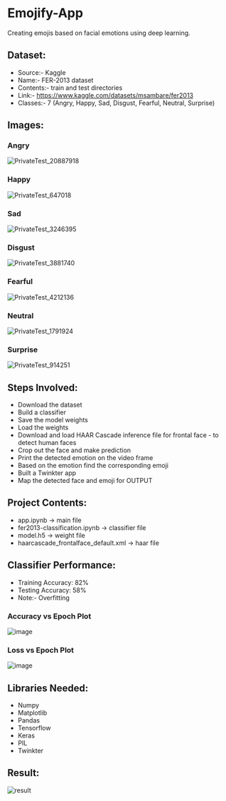 # Emojify-App
Creating emojis based on facial emotions using deep learning.

## Dataset:
* Source:- Kaggle 
* Name:- FER-2013 dataset
* Contents:- train and test directories
* Link:- https://www.kaggle.com/datasets/msambare/fer2013
* Classes:- 7 (Angry, Happy, Sad, Disgust, Fearful, Neutral, Surprise)

## Images:
### Angry
![PrivateTest_20887918](https://user-images.githubusercontent.com/106440078/211151893-b050e0f3-e244-4649-953a-c77ed32c0f80.jpg)

### Happy
![PrivateTest_647018](https://user-images.githubusercontent.com/106440078/211151904-2922f521-0cdf-4c9d-b2a6-f9bce15a45bf.jpg)

### Sad
![PrivateTest_3246395](https://user-images.githubusercontent.com/106440078/211151922-ddbc76a7-705c-4f70-849b-6df4defdb9fc.jpg)

### Disgust
![PrivateTest_3881740](https://user-images.githubusercontent.com/106440078/211151939-1133b239-eef9-426b-b56f-6c197fa56fab.jpg)

### Fearful
![PrivateTest_4212136](https://user-images.githubusercontent.com/106440078/211151957-7affbb8a-d76d-49ab-9dfc-2c9db96b9a80.jpg)

### Neutral
![PrivateTest_1791924](https://user-images.githubusercontent.com/106440078/211151965-155ec01c-f84e-44dc-a1f2-b7944b90cfbc.jpg)

### Surprise
![PrivateTest_914251](https://user-images.githubusercontent.com/106440078/211151973-9501cc5f-90ac-4fc5-945d-4d7f11b05d24.jpg)

## Steps Involved:
* Download the dataset
* Build a classifier
* Save the model weights
* Load the weights
* Download and load HAAR Cascade inference file for frontal face - to detect human faces
* Crop out the face and make prediction 
* Print the detected emotion on the video frame
* Based on the emotion find the corresponding emoji
* Built a Twinkter app
* Map the detected face and emoji for OUTPUT

## Project Contents:
* app.ipynb -> main file
* fer2013-classification.ipynb -> classifier file
* model.h5 -> weight file
* haarcascade_frontalface_default.xml -> haar file

## Classifier Performance:
* Training Accuracy: 82%
* Testing Accuracy: 58%
* Note:- Overfitting
### Accuracy vs Epoch Plot
![image](https://user-images.githubusercontent.com/106440078/211152254-779b3705-f38a-47c0-9993-10e1a6bfbe94.png)
### Loss vs Epoch Plot
![image](https://user-images.githubusercontent.com/106440078/211152273-23ff35b7-d6e1-461c-b84a-fa1e47feafb3.png)

## Libraries Needed:
* Numpy
* Matplotlib
* Pandas
* Tensorflow
* Keras
* PIL
* Twinkter

## Result:
![result](https://user-images.githubusercontent.com/106440078/211151269-2be88df4-7364-49bf-9eb7-4246209cb0e2.png)
